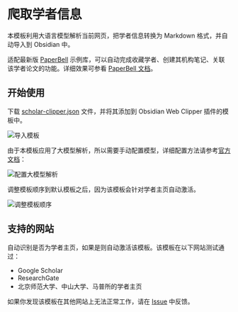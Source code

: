 # 爬取学者信息

本模板利用大语言模型解析当前网页，把学者信息转换为 Markdown 格式，并自动导入到 Obsidian 中。

适配最新版 [PaperBell](https://github.com/SongshGeo/Obsidian-PaperBell) 示例库，可以自动完成收藏学者、创建其机构笔记、关联该学者论文的功能。详细效果可参看 [PaperBell 文档](https://paperbell.songshgeo.com/)。

## 开始使用

下载 [scholar-clipper.json](./scholar-clipper.json) 文件，并将其添加到 Obsidian Web Clipper 插件的模板中。

![导入模板](https://songshgeo-picgo-1302043007.cos.ap-beijing.myqcloud.com/uPic/CleanShot%202025-02-01%20at%2018.58.58@2x.png)

由于本模板应用了大模型解析，所以需要手动配置模型，详细配置方法请参考[官方文档](https://help.obsidian.md/web-clipper/interpreter)：

![配置大模型解析](https://songshgeo-picgo-1302043007.cos.ap-beijing.myqcloud.com/uPic/CleanShot%202025-02-01%20at%2019.03.34@2x.png)

调整模板顺序到默认模板之后，因为该模板会针对学者主页自动激活。

![调整模板顺序](https://songshgeo-picgo-1302043007.cos.ap-beijing.myqcloud.com/uPic/CleanShot%202025-02-01%20at%2019.02.17@2x.png)

## 支持的网站

自动识别是否为学者主页，如果是则自动激活该模板。该模板在以下网站测试通过：

- Google Scholar
- ResearchGate
- 北京师范大学、中山大学、马普所的学者主页

如果你发现该模板在其他网站上无法正常工作，请在 [Issue](https://github.com/SongshGeo/Obsidian-PaperBell/issues) 中反馈。
